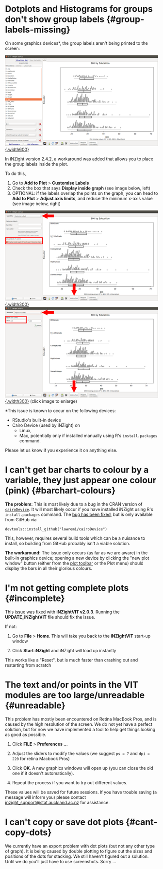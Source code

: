 # Dotplots and Histograms for groups don't show group labels {#group-labels-missing}

On some graphics devices*, the group labels aren't being printed to the screen:

[![img](img/plotting_factorlabels1.png){.width600}](img/plotting_factorlabels1.png)


In iNZight version 2.4.2, a workaround was added that allows you to place the group labels inside the plot.

To do this,
1. Go to __Add to Plot__ > __Customise Labels__
2. Check the box that says __Display inside graph__ (see image below, left)
3. OPTIONAL: if the labels overlap the points on the graph, you can head to __Add to Plot__ > __Adjust axis limits__, and reduce the minimum x-axis value (see image below, right)

[![img](img/plotting_factorlabels2.png){.width300}](img/plotting_factorlabels2.png)
[![img](img/plotting_factorlabels3.png){.width300}](img/plotting_factorlabels3.png)
(click image to enlarge)



*This issue is known to occur on the following devices:
- RStudio's built-in device
- Cairo Device (used by iNZight) on
  - Linux,
  - Mac, potentially only if installed manually using R's `install.packages` command.

Please let us know if you experience it on anything else.


# I can't get bar charts to colour by a variable, they just appear one colour (pink) {#barchart-colours}

__The problem:__ 
This is most likely due to a bug in the CRAN version of [`cairoDevice`](https://github.com/lawremi/cairoDevice).
It will most likely occur if you have installed iNZight using R's `install.packages` command.
The [bug has been fixed](https://github.com/lawremi/cairoDevice/issues/2), but is only available from GitHub via
```
devtools::install_github("lawremi/cairoDevice")
```
This, however, requires several build tools which can be a nuisance to install, so building from GitHub probably
isn't a viable solution.

__The workaround:__
The issue only occurs (as far as we are aware) in the built-in graphics device; opening a new device by clicking
the "new plot window" button 
(either from the [plot toolbar](https://www.stat.auckland.ac.nz/~wild/iNZight/user_guides/plot_options/?topic=plot_toolbar) 
or the Plot menu) should display the bars in all their glorious colours.


# I'm not getting complete plots {#incomplete}

This issue was fixed with __iNZightVIT v2.0.3__. Running the __UPDATE_iNZightVIT__ file should fix the issue.

If not:

1. Go to __File__ &gt; __Home__. This will take you back to the __iNZightVIT__ start-up window

2. Click __Start iNZight__ and iNZight will load up instantly

This works like a "Reset", but is much faster than crashing out and restarting from scratch


# The text and/or points in the VIT modules are too large/unreadable  {#unreadable}

This problem has mostly been encountered on Retina MacBook Pros, and is caused by the high resolution of the screen.
We do not yet have a perfect solution, but for now we have implemented a tool to help get things looking as good as possible.

1. Click __FILE__ &gt; __Preferences ...__

2. Adjust the sliders to modify the values (we suggest `ps = 7` and `dpi = 220` for retina Macbook Pros)

3. Click __OK__. A new graphics windows will open up (you can close the old one if it doesn't automatically).

4. Repeat the process if you want to try out different values.

These values will be saved for future sessions. If you have trouble saving (a message will inform you) please contact
<a href="mailto:inzight_support@stat.auckland.ac.nz?subject=[iNZight Technical Enquiry] VIT Preferences">inzight_support@stat.auckland.ac.nz</a>
for assistance.

# I can't copy or save dot plots  {#cant-copy-dots}

We currently have an export problem with dot plots (but not any other type of graph). It is being caused by double plotting to figure out the sizes and positions of the dots for stacking. We still haven't figured out a solution. Until we do you'll just have to use screenshots. Sorry ...

